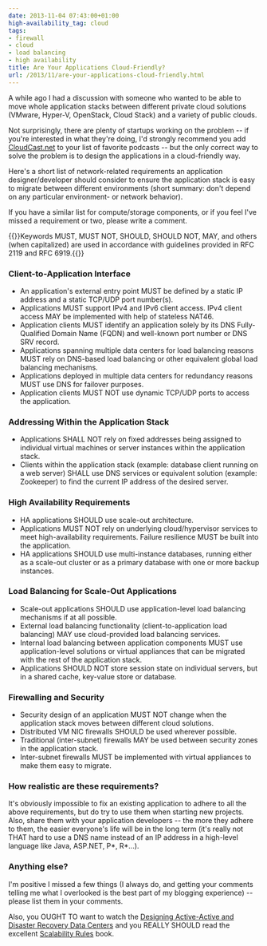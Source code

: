 ```yaml
---
date: 2013-11-04 07:43:00+01:00
high-availability_tag: cloud
tags:
- firewall
- cloud
- load balancing
- high availability
title: Are Your Applications Cloud-Friendly?
url: /2013/11/are-your-applications-cloud-friendly.html
---
```

A while ago I had a discussion with someone who wanted to be able to move whole application stacks between different private cloud solutions (VMware, Hyper-V, OpenStack, Cloud Stack) and a variety of public clouds.

Not surprisingly, there are plenty of startups working on the problem -- if you're interested in what they're doing, I'd strongly recommend you add [CloudCast.net](http://www.thecloudcast.net/) to your list of favorite podcasts -- but the only correct way to solve the problem is to design the applications in a cloud-friendly way.
<!--more-->
Here's a short list of network-related requirements an application designer/developer should consider to ensure the application stack is easy to migrate between different environments (short summary: don't depend on any particular environment- or network behavior).

If you have a similar list for compute/storage components, or if you feel I've missed a requirement or two, please write a comment.

{{<note>}}Keywords MUST, MUST NOT, SHOULD, SHOULD NOT, MAY, and others (when capitalized) are used in accordance with guidelines provided in RFC 2119 and RFC 6919.{{</note>}}

### Client-to-Application Interface

-   An application's external entry point MUST be defined by a static IP address and a static TCP/UDP port number(s).
-   Applications MUST support IPv4 and IPv6 client access. IPv4 client access MAY be implemented with help of stateless NAT46.
-   Application clients MUST identify an application solely by its DNS Fully-Qualified Domain Name (FQDN) and well-known port number or DNS SRV record.
-   Applications spanning multiple data centers for load balancing reasons MUST rely on DNS-based load balancing or other equivalent global load balancing mechanisms.
-   Applications deployed in multiple data centers for redundancy reasons MUST use DNS for failover purposes.
-   Application clients MUST NOT use dynamic TCP/UDP ports to access the application.

### Addressing Within the Application Stack

-   Applications SHALL NOT rely on fixed addresses being assigned to individual virtual machines or server instances within the application stack.
-   Clients within the application stack (example: database client running on a web server) SHALL use DNS services or equivalent solution (example: Zookeeper) to find the current IP address of the desired server.

### High Availability Requirements

-   HA applications SHOULD use scale-out architecture.
-   Applications MUST NOT rely on underlying cloud/hypervisor services to meet high-availability requirements. Failure resilience MUST be built into the application.
-   HA applications SHOULD use multi-instance databases, running either as a scale-out cluster or as a primary database with one or more backup instances.

### Load Balancing for Scale-Out Applications

-   Scale-out applications SHOULD use application-level load balancing mechanisms if at all possible.
-   External load balancing functionality (client-to-application load balancing) MAY use cloud-provided load balancing services.
-   Internal load balancing between application components MUST use application-level solutions or virtual appliances that can be migrated with the rest of the application stack.
-   Applications SHOULD NOT store session state on individual servers, but in a shared cache, key-value store or database.

### Firewalling and Security

-   Security design of an application MUST NOT change when the application stack moves between different cloud solutions.
-   Distributed VM NIC firewalls SHOULD be used wherever possible.
-   Traditional (inter-subnet) firewalls MAY be used between security zones in the application stack.
-   Inter-subnet firewalls MUST be implemented with virtual appliances to make them easy to migrate.

### How realistic are these requirements?

It's obviously impossible to fix an existing application to adhere to all the above requirements, but do try to use them when starting new projects. Also, share them with your application developers -- the more they adhere to them, the easier everyone's life will be in the long term (it's really not THAT hard to use a DNS name instead of an IP address in a high-level language like Java, ASP.NET, P\*, R\*...).

### Anything else?

I'm positive I missed a few things (I always do, and getting your comments telling me what I overlooked is the best part of my blogging experience) -- please list them in your comments.

Also, you OUGHT TO want to watch the [Designing Active-Active and Disaster Recovery Data Centers](https://www.ipspace.net/Designing_Active-Active_and_Disaster_Recovery_Data_Centers) and you REALLY SHOULD read the excellent [Scalability Rules](https://www.amazon.com/Scalability-Rules-Principles-Scaling-Sites/dp/0321753887) book.
